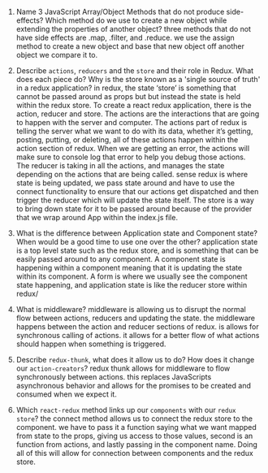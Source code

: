 1.  Name 3 JavaScript Array/Object Methods that do not produce side-effects? Which method do we use to create a new object while extending the properties of another object?
    three methods that do not have side effects are .map, .filter, and .reduce. we use the assign method to create a new object and base that new object off another object we compare it to.

2.  Describe `actions`, `reducers` and the `store` and their role in Redux. What does each piece do? Why is the store known as a 'single source of truth' in a redux application?
    in redux, the state ‘store’ is something that cannot be passed around as props but but instead the state is held within the redux store. To create a react redux application, there is the action, reducer and store. The actions are the interactions that are going to happen with the server and computer. The actions part of redux is telling the server what we want to do with its data, whether it’s getting, posting, putting, or deleting, all of these actions happen within the action section of redux. When we are getting an error, the actions will make sure to console log that error to help you debug those actions. The reducer is taking in all the actions, and manages the state depending on the actions that are being called. sense redux is where state is being updated, we pass state around and have to use the connect functionality to ensure that our actions get dispatched and then trigger the reducer which will update the state itself. The store is a way to bring down state for it to be passed around because of the provider that we wrap around App within the index.js file.

3.  What is the difference between Application state and Component state? When would be a good time to use one over the other?
    application state is a top level state such as the redux store, and is something that can be easily passed around to any component. A component state is happening within a component meaning that it is updating the state within its component. A form is where we usually see the component state happening, and application state is like the reducer store within redux/

4.  What is middleware?
        middleware is allowing us to disrupt the normal flow between actions, reducers and updating the state. the middleware happens between the action and reducer sections of redux. is allows for synchronous calling of actions. it allows for a better flow of what actions should happen when something is triggered. 

5.  Describe `redux-thunk`, what does it allow us to do? How does it change our `action-creators`?
        redux thunk allows for middleware to flow synchronously between actions. this replaces JavaScripts asynchronous behavior and allows for the promises to be created and consumed when we expect it.

6.  Which `react-redux` method links up our `components` with our `redux store`?
        the connect method allows us to connect the redux store to the component. we have to pass it a function saying what we want mapped from state to the props, giving us access to those values, second is an function from actions, and lastly passing in the component name. Doing all of this will allow for connection between components and the redux store.
